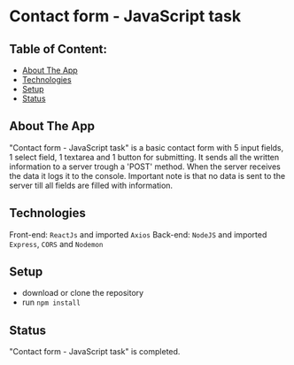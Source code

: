 # Contact form - JavaScript task

## Table of Content:

- [About The App](#about-the-app)
- [Technologies](#technologies)
- [Setup](#setup)
- [Status](#status)

## About The App
"Contact form - JavaScript task" is a basic contact form with 5 input fields, 1 select field, 1 textarea and 1 button for submitting.
It sends all the written information to a server trough a 'POST' method. When the server receives the data it logs it to the console.
Important note is that no data is sent to the server till all fields are filled with information.

## Technologies
Front-end: `ReactJs` and imported `Axios`
Back-end: `NodeJS` and imported `Express`, `CORS` and `Nodemon`

## Setup
- download or clone the repository
- run `npm install`


## Status
"Contact form - JavaScript task" is completed.
